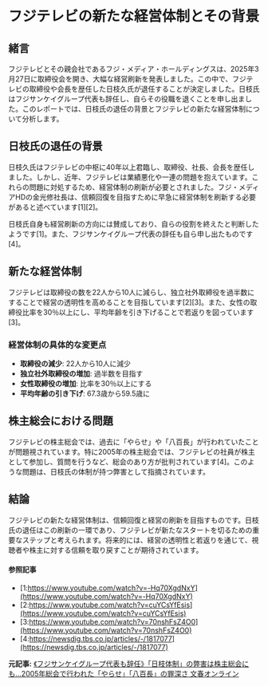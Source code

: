 # フジテレビの新たな経営体制とその背景

## 緒言

フジテレビとその親会社であるフジ・メディア・ホールディングスは、2025年3月27日に取締役会を開き、大幅な経営刷新を発表しました。この中で、フジテレビの取締役や会長を歴任した日枝久氏が退任することが決定しました。日枝氏はフジサンケイグループ代表も辞任し、自らその役職を退くことを申し出ました。このレポートでは、日枝氏の退任の背景とフジテレビの新たな経営体制について分析します。

## 日枝氏の退任の背景

日枝久氏はフジテレビの中枢に40年以上君臨し、取締役、社長、会長を歴任しました。しかし、近年、フジテレビは業績悪化や一連の問題を抱えています。これらの問題に対処するため、経営体制の刷新が必要とされました。フジ・メディアHDの金光修社長は、信頼回復を目指すために早急に経営体制を刷新する必要があると述べています[1][2]。

日枝氏自身も経営刷新の方向には賛成しており、自らの役割を終えたと判断したようです[1]。また、フジサンケイグループ代表の辞任も自ら申し出たものです[4]。

## 新たな経営体制

フジテレビは取締役の数を22人から10人に減らし、独立社外取締役を過半数にすることで経営の透明性を高めることを目指しています[2][3]。また、女性の取締役比率を30％以上にし、平均年齢を引き下げることで若返りを図っています[3]。

### 経営体制の具体的な変更点

- **取締役の減少**: 22人から10人に減少
- **独立社外取締役の増加**: 過半数を目指す
- **女性取締役の増加**: 比率を30％以上にする
- **平均年齢の引き下げ**: 67.3歳から59.5歳に

## 株主総会における問題

フジテレビの株主総会では、過去に「やらせ」や「八百長」が行われていたことが問題視されています。特に2005年の株主総会では、フジテレビの社員が株主として参加し、質問を行うなど、総会のあり方が批判されています[4]。このような問題は、日枝氏の体制が持つ弊害として指摘されています。

## 結論

フジテレビの新たな経営体制は、信頼回復と経営の刷新を目指すものです。日枝氏の退任はこの刷新の一環であり、フジテレビが新たなスタートを切るための重要なステップと考えられます。将来的には、経営の透明性と若返りを通じて、視聴者や株主に対する信頼を取り戻すことが期待されています。

#### 参照記事
- [1:https://www.youtube.com/watch?v=-Hq70XgdNxY](https://www.youtube.com/watch?v=-Hq70XgdNxY)
- [2:https://www.youtube.com/watch?v=cuYCsYfEsis](https://www.youtube.com/watch?v=cuYCsYfEsis)
- [3:https://www.youtube.com/watch?v=70nshFsZ4O0](https://www.youtube.com/watch?v=70nshFsZ4O0)
- [4:https://newsdig.tbs.co.jp/articles/-/1817077](https://newsdig.tbs.co.jp/articles/-/1817077)


**元記事:** [《フジサンケイグループ代表も辞任》「日枝体制」の弊害は株主総会にも…2005年総会で行われた「やらせ」「八百長」の罪深さ 文春オンライン](https://bunshun.jp/articles/photo_front/77929?utm_source=article.auone.jp&utm_medium=referral&utm_campaign=partnerLink&pn=2)